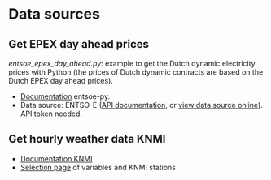 # Data sources


## Get EPEX day ahead prices
*entsoe_epex_day_ahead.py*: example to get the Dutch dynamic electricity prices with Python (the prices of Dutch dynamic contracts are based on the Dutch EPEX day ahead prices). 

- [Documentation](https://github.com/EnergieID/entsoe-py) entsoe-py. 
- Data source: ENTSO-E ([API documentation](https://transparency.entsoe.eu/content/static_content/Static%20content/web%20api/Guide.html), or [view data source online](https://transparency.entsoe.eu/transmission-domain/r2/dayAheadPrices/show?name=&defaultValue=true&viewType=GRAPH&areaType=BZN&atch=false&dateTime.dateTime=04.02.2024+00:00|CET|DAY&biddingZone.values=CTY|10YNL----------L!BZN|10YNL----------L&resolution.values=PT15M&resolution.values=PT30M&resolution.values=PT60M&dateTime.timezone=CET_CEST&dateTime.timezone_input=CET+(UTC+1)+/+CEST+(UTC+2))). API token needed. 

## Get hourly weather data KNMI
- [Documentation KNMI](https://www.knmi.nl/kennis-en-datacentrum/achtergrond/data-ophalen-vanuit-een-script#)
- [Selection page](https://www.daggegevens.knmi.nl/klimatologie/uurgegevens) of variables and KNMI stations
